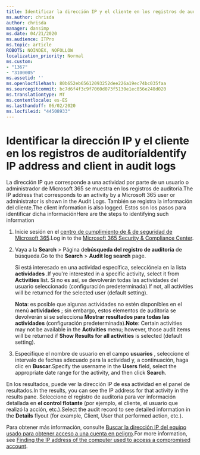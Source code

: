 ```yaml
---
title: Identificar la dirección IP y el cliente en los registros de auditoría
ms.author: chrisda
author: chrisda
manager: dansimp
ms.date: 04/21/2020
ms.audience: ITPro
ms.topic: article
ROBOTS: NOINDEX, NOFOLLOW
localization_priority: Normal
ms.custom:
- "1367"
- "3100005"
ms.assetid: ''
ms.openlocfilehash: 80b652eb65612093252dee226a19ec74bc035faa
ms.sourcegitcommit: bc7d6f4f3c9f7060d073f5130e1ec856e248d020
ms.translationtype: MT
ms.contentlocale: es-ES
ms.lasthandoff: 06/02/2020
ms.locfileid: "44508933"
---
```

# <a name="identify-ip-address-and-client-in-audit-logs"></a><span data-ttu-id="31229-102">Identificar la dirección IP y el cliente en los registros de auditoría</span><span class="sxs-lookup"><span data-stu-id="31229-102">Identify IP address and client in audit logs</span></span>

<span data-ttu-id="31229-103">La dirección IP que corresponde a una actividad por parte de un usuario o administrador de Microsoft 365 se muestra en los registros de auditoría.</span><span class="sxs-lookup"><span data-stu-id="31229-103">The IP address that corresponds to an activity by a Microsoft 365 user or administrator is shown in the Audit Logs.</span></span> <span data-ttu-id="31229-104">También se registra la información del cliente.</span><span class="sxs-lookup"><span data-stu-id="31229-104">The client information is also logged.</span></span> <span data-ttu-id="31229-105">Estos son los pasos para identificar dicha información</span><span class="sxs-lookup"><span data-stu-id="31229-105">Here are the steps to identifying such information</span></span>

1. <span data-ttu-id="31229-106">Inicie sesión en el [centro de cumplimiento de & de seguridad de Microsoft 365](https://protection.office.com/).</span><span class="sxs-lookup"><span data-stu-id="31229-106">Log in to the [Microsoft 365 Security & Compliance Center](https://protection.office.com/).</span></span>

2. <span data-ttu-id="31229-107">Vaya a la **Search**  >  Página de**búsqueda del registro de auditoría** de búsqueda.</span><span class="sxs-lookup"><span data-stu-id="31229-107">Go to the **Search** > **Audit log search** page.</span></span>

   <span data-ttu-id="31229-108">Si está interesado en una actividad específica, selecciónela en la lista **actividades** .</span><span class="sxs-lookup"><span data-stu-id="31229-108">If you're interested in a specific activity, select it from **Activities** list.</span></span> <span data-ttu-id="31229-109">Si no es así, se devolverán todas las actividades del usuario seleccionado (configuración predeterminada).</span><span class="sxs-lookup"><span data-stu-id="31229-109">If not, all activities will be returned for the selected user (default setting).</span></span>

   <span data-ttu-id="31229-110">**Nota**: es posible que algunas actividades no estén disponibles en el menú **actividades** ; sin embargo, estos elementos de auditoría se devolverán si se selecciona **Mostrar resultados para todas las actividades** (configuración predeterminada).</span><span class="sxs-lookup"><span data-stu-id="31229-110">**Note**: Certain activities may not be available in the **Activities** menu; however, those audit items will be returned if **Show Results for all activities** is selected (default setting).</span></span>

3. <span data-ttu-id="31229-111">Especifique el nombre de usuario en el campo **usuarios** , seleccione el intervalo de fechas adecuado para la actividad y, a continuación, haga clic en **Buscar**.</span><span class="sxs-lookup"><span data-stu-id="31229-111">Specify the username in the **Users** field, select the appropriate date range for the activity, and then click **Search**.</span></span>

<span data-ttu-id="31229-112">En los resultados, puede ver la dirección IP de esa actividad en el panel de resultados.</span><span class="sxs-lookup"><span data-stu-id="31229-112">In the results, you can see the IP address for that activity in the results pane.</span></span> <span data-ttu-id="31229-113">Seleccione el registro de auditoría para ver información detallada en **el control flotante** (por ejemplo, el cliente, el usuario que realizó la acción, etc.).</span><span class="sxs-lookup"><span data-stu-id="31229-113">Select the audit record to see detailed information in the **Details** flyout (for example, Client, User that performed action, etc.).</span></span>

<span data-ttu-id="31229-114">Para obtener más información, consulte [Buscar la dirección IP del equipo usado para obtener acceso a una cuenta en peligro](https://docs.microsoft.com/microsoft-365/compliance/auditing-troubleshooting-scenarios#find-the-ip-address-of-the-computer-used-to-access-a-compromised-account).</span><span class="sxs-lookup"><span data-stu-id="31229-114">For more information, see [Finding the IP address of the computer used to access a compromised account](https://docs.microsoft.com/microsoft-365/compliance/auditing-troubleshooting-scenarios#find-the-ip-address-of-the-computer-used-to-access-a-compromised-account).</span></span>
